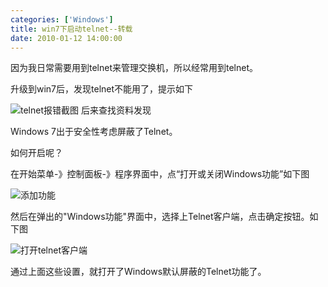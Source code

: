 ```yaml
---
categories: ['Windows']
title: win7下启动telnet--转载
date: 2010-01-12 14:00:00
---
```

因为我日常需要用到telnet来管理交换机，所以经常用到telnet。

升级到win7后，发现telnet不能用了，提示如下

![telnet报错截图](http://farm9.staticflickr.com/8382/8512218888_459238840f.jpg)
后来查找资料发现

Windows 7出于安全性考虑屏蔽了Telnet。

如何开启呢？

在开始菜单-》控制面板-》程序界面中，点“打开或关闭Windows功能”如下图

![添加功能](http://farm9.staticflickr.com/8378/8512221634_b60d3f0c62.jpg)

然后在弹出的"Windows功能"界面中，选择上Telnet客户端，点击确定按钮。如下图

![打开telnet客户端](http://farm9.staticflickr.com/8526/8512222420_fd27aa15fe.jpg)

通过上面这些设置，就打开了Windows默认屏蔽的Telnet功能了。
